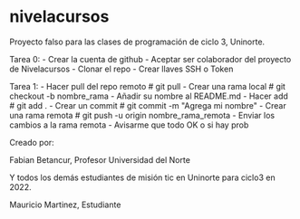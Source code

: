 # nivelacursos
Proyecto falso para las clases de programación de ciclo 3, Uninorte.

Tarea 0:
    - Crear la cuenta de github 
    - Aceptar ser colaborador del proyecto de Nivelacursos
    - Clonar el repo 
    - Crear llaves SSH o Token

Tarea 1:
    - Hacer pull del repo remoto # git pull
    - Crear una rama local # git checkout -b nombre_rama
    - Añadir su nombre al README.md
    - Hacer add # git add .
    - Crear un commit # git commit -m "Agrega mi nombre"
    - Crear una rama remota # git push -u origin nombre_rama_remota
    - Enviar los cambios a la rama remota
    - Avisarme que todo OK o si hay prob

Creado por:

Fabian Betancur, Profesor Universidad del Norte

Y todos los demás estudiantes de misión tic en Uninorte para ciclo3 en 2022.

Mauricio Martinez, Estudiante
